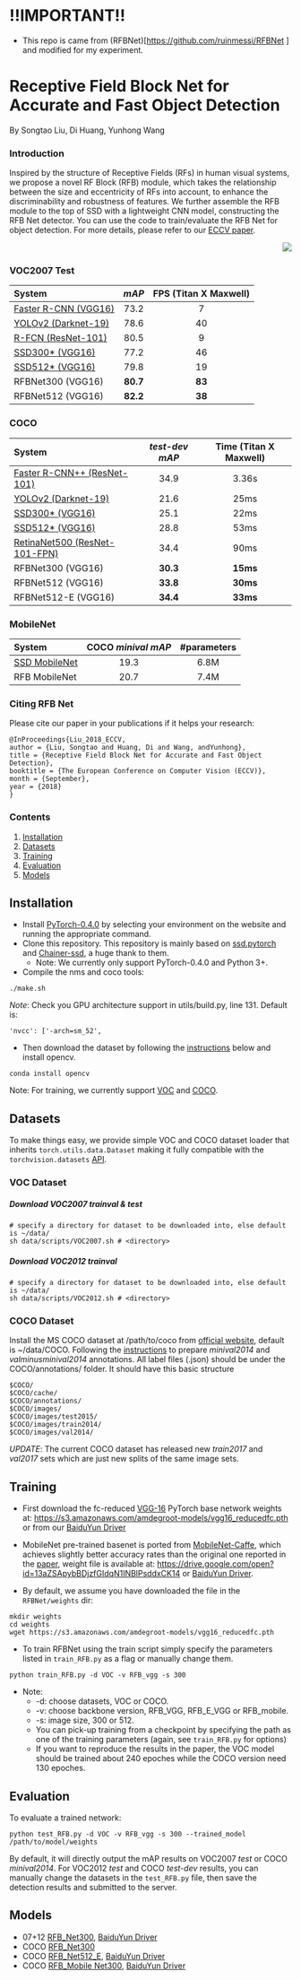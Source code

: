# !!IMPORTANT!!
- This repo is came from (RFBNet)[https://github.com/ruinmessi/RFBNet ] and modified for my experiment.

# Receptive Field Block Net for Accurate and Fast Object Detection

By Songtao Liu, Di Huang, Yunhong Wang

### Introduction
Inspired by the structure of Receptive Fields (RFs) in human visual systems, we propose a novel RF Block (RFB) module, which takes the relationship between the size and eccentricity of RFs into account, to enhance the discriminability and robustness of features. We further  assemble the RFB module to the top of SSD with a lightweight CNN model, constructing the RFB Net detector. You can use the code to train/evaluate the RFB Net for object detection. For more details, please refer to our [ECCV paper](https://eccv2018.org/openaccess/content_ECCV_2018/papers/Songtao_Liu_Receptive_Field_Block_ECCV_2018_paper.pdf). 

<img align="right" src="https://github.com/ruinmessi/RFBNet/blob/master/doc/RFB.png">

&nbsp;
&nbsp;

### VOC2007 Test
| System |  *mAP* | **FPS** (Titan X Maxwell) |
|:-------|:-----:|:-------:|
| [Faster R-CNN (VGG16)](https://github.com/ShaoqingRen/faster_rcnn) | 73.2 | 7 | 
| [YOLOv2 (Darknet-19)](http://pjreddie.com/darknet/yolo/) | 78.6 | 40 | 
| [R-FCN (ResNet-101)](https://github.com/daijifeng001/R-FCN)| 80.5| 9 |
| [SSD300* (VGG16)](https://github.com/weiliu89/caffe/tree/ssd) | 77.2 | 46 |
| [SSD512* (VGG16)](https://github.com/weiliu89/caffe/tree/ssd) | 79.8 | 19 |
| RFBNet300 (VGG16) | **80.7** |**83** | 
| RFBNet512 (VGG16) | **82.2** | **38** | 

### COCO 
| System |  *test-dev mAP* | **Time** (Titan X Maxwell) |
|:-------|:-----:|:-------:|
| [Faster R-CNN++ (ResNet-101)](https://github.com/KaimingHe/deep-residual-networks) | 34.9 | 3.36s | 
| [YOLOv2 (Darknet-19)](http://pjreddie.com/darknet/yolo/) | 21.6 | 25ms| 
| [SSD300* (VGG16)](https://github.com/weiliu89/caffe/tree/ssd) | 25.1 | 22ms |
| [SSD512* (VGG16)](https://github.com/weiliu89/caffe/tree/ssd) | 28.8 | 53ms |
| [RetinaNet500 (ResNet-101-FPN)](https://arxiv.org/pdf/1708.02002.pdf) | 34.4| 90ms|
| RFBNet300 (VGG16) | **30.3** |**15ms** | 
| RFBNet512 (VGG16) | **33.8** | **30ms** |
| RFBNet512-E (VGG16) | **34.4** | **33ms** |  


### MobileNet
|System |COCO *minival mAP*| **\#parameters**|
|:-------|:-----:|:-------:|
|[SSD MobileNet](https://arxiv.org/abs/1704.04861)| 19.3| 6.8M|
|RFB MobileNet| 20.7 | 7.4M|


### Citing RFB Net
Please cite our paper in your publications if it helps your research:

    @InProceedings{Liu_2018_ECCV,
    author = {Liu, Songtao and Huang, Di and Wang, andYunhong},
    title = {Receptive Field Block Net for Accurate and Fast Object Detection},
    booktitle = {The European Conference on Computer Vision (ECCV)},
    month = {September},
    year = {2018}
    }

### Contents
1. [Installation](#installation)
2. [Datasets](#datasets)
3. [Training](#training)
4. [Evaluation](#evaluation)
5. [Models](#models)

## Installation
- Install [PyTorch-0.4.0](http://pytorch.org/) by selecting your environment on the website and running the appropriate command.
- Clone this repository. This repository is mainly based on [ssd.pytorch](https://github.com/amdegroot/ssd.pytorch) and [Chainer-ssd](https://github.com/Hakuyume/chainer-ssd), a huge thank to them.
  * Note: We currently only support PyTorch-0.4.0 and Python 3+.
- Compile the nms and coco tools:
```Shell
./make.sh
```
*Note*: Check you GPU architecture support in utils/build.py, line 131. Default is:
``` 
'nvcc': ['-arch=sm_52',
```
- Then download the dataset by following the [instructions](#download-voc2007-trainval--test) below and install opencv. 
```Shell
conda install opencv
```
Note: For training, we currently  support [VOC](http://host.robots.ox.ac.uk/pascal/VOC/) and [COCO](http://mscoco.org/). 

## Datasets
To make things easy, we provide simple VOC and COCO dataset loader that inherits `torch.utils.data.Dataset` making it fully compatible with the `torchvision.datasets` [API](http://pytorch.org/docs/torchvision/datasets.html).

### VOC Dataset
##### Download VOC2007 trainval & test

```Shell
# specify a directory for dataset to be downloaded into, else default is ~/data/
sh data/scripts/VOC2007.sh # <directory>
```

##### Download VOC2012 trainval

```Shell
# specify a directory for dataset to be downloaded into, else default is ~/data/
sh data/scripts/VOC2012.sh # <directory>
```
### COCO Dataset
Install the MS COCO dataset at /path/to/coco from [official website](http://mscoco.org/), default is ~/data/COCO. Following the [instructions](https://github.com/rbgirshick/py-faster-rcnn/blob/77b773655505599b94fd8f3f9928dbf1a9a776c7/data/README.md) to prepare *minival2014* and *valminusminival2014* annotations. All label files (.json) should be under the COCO/annotations/ folder. It should have this basic structure
```Shell
$COCO/
$COCO/cache/
$COCO/annotations/
$COCO/images/
$COCO/images/test2015/
$COCO/images/train2014/
$COCO/images/val2014/
```
*UPDATE*: The current COCO dataset has released new *train2017* and *val2017* sets which are just new splits of the same image sets. 

## Training
- First download the fc-reduced [VGG-16](https://arxiv.org/abs/1409.1556) PyTorch base network weights at:    https://s3.amazonaws.com/amdegroot-models/vgg16_reducedfc.pth
or from our [BaiduYun Driver](https://pan.baidu.com/s/1jIP86jW) 
- MobileNet pre-trained basenet is ported from [MobileNet-Caffe](https://github.com/shicai/MobileNet-Caffe), which achieves slightly better accuracy rates than the original one reported in the [paper](https://arxiv.org/abs/1704.04861), weight file is available at: https://drive.google.com/open?id=13aZSApybBDjzfGIdqN1INBlPsddxCK14 or [BaiduYun Driver](https://pan.baidu.com/s/1dFKZhdv).

- By default, we assume you have downloaded the file in the `RFBNet/weights` dir:
```Shell
mkdir weights
cd weights
wget https://s3.amazonaws.com/amdegroot-models/vgg16_reducedfc.pth
```

- To train RFBNet using the train script simply specify the parameters listed in `train_RFB.py` as a flag or manually change them.
```Shell
python train_RFB.py -d VOC -v RFB_vgg -s 300 
```
- Note:
  * -d: choose datasets, VOC or COCO.
  * -v: choose backbone version, RFB_VGG, RFB_E_VGG or RFB_mobile.
  * -s: image size, 300 or 512.
  * You can pick-up training from a checkpoint by specifying the path as one of the training parameters (again, see `train_RFB.py` for options)
  * If you want to reproduce the results in the paper, the VOC model should be trained about 240 epoches while the COCO version need 130 epoches.
  
## Evaluation
To evaluate a trained network:

```Shell
python test_RFB.py -d VOC -v RFB_vgg -s 300 --trained_model /path/to/model/weights
```
By default, it will directly output the mAP results on VOC2007 *test* or COCO *minival2014*. For VOC2012 *test* and COCO *test-dev* results, you can manually change the datasets in the `test_RFB.py` file, then save the detection results and submitted to the server. 

## Models

* 07+12 [RFB_Net300](https://drive.google.com/open?id=1apPyT3IkNwKhwuYyp432IJrTd0QHGbIN), [BaiduYun Driver](https://pan.baidu.com/s/1xOp3_FDk49YlJ-6C-xQfHw)
* COCO [RFB_Net300](https://pan.baidu.com/s/1vL_oNwhj0ksK593nApqDLw)
* COCO [RFB_Net512_E](https://drive.google.com/open?id=1pHDc6Xg9im3affOr7xaimXaRNOHtbaPM), [BaiduYun Driver](https://pan.baidu.com/s/1o8dxrom)
* COCO [RFB_Mobile Net300](https://drive.google.com/open?id=1vmbTWWgeMN_qKVWOeDfl1EN9c7yHPmOe), [BaiduYun Driver](https://pan.baidu.com/s/1bp4ik1L)


